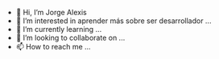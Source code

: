- 👋 Hi, I’m Jorge Alexis 
- 👀 I’m interested in aprender más sobre ser desarrollador ...
- 🌱 I’m currently learning ...
- 💞️ I’m looking to collaborate on ...
- 📫 How to reach me ...

<!---
5445Petus/5445Petus is a ✨ special ✨ repository because its `README.md` (this file) appears on your GitHub profile.
You can click the Preview link to take a look at your changes.
--->
